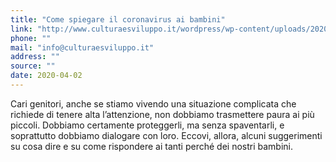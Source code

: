 ```yaml
---
title: "Come spiegare il coronavirus ai bambini"
link: "http://www.culturaesviluppo.it/wordpress/wp-content/uploads/2020/03/agia_decalogo_covid19.pdf.pdf"
phone: ""
mail: "info@culturaesviluppo.it"
address: ""
source: ""
date: 2020-04-02
---
```


Cari genitori, anche se stiamo vivendo una situazione complicata che richiede di tenere alta l’attenzione, non dobbiamo trasmettere paura ai più piccoli. 
Dobbiamo certamente proteggerli, ma senza spaventarli, e soprattutto dobbiamo dialogare con loro.
Eccovi, allora, alcuni suggerimenti su cosa dire e su come rispondere ai tanti perché dei nostri bambini.
